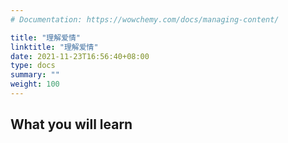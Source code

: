 ```yaml
---
# Documentation: https://wowchemy.com/docs/managing-content/

title: "理解爱情"
linktitle: "理解爱情"
date: 2021-11-23T16:56:40+08:00
type: docs
summary: ""
weight: 100
---
```


<!--more-->

## What you will learn

